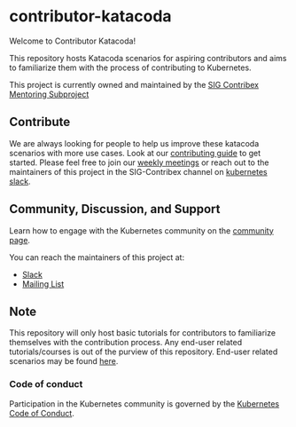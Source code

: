 # contributor-katacoda

Welcome to Contributor Katacoda!

This repository hosts Katacoda scenarios for aspiring contributors and aims to familiarize them with the process of contributing to Kubernetes. 

This project is currently owned and maintained by the [SIG Contribex Mentoring Subproject](https://github.com/kubernetes/community/tree/master/mentoring)

## Contribute

We are always looking for people to help us improve these katacoda scenarios with more use cases. Look at our [contributing guide](CONTRIBUTING.md) to get started.
Please feel free to join our [weekly meetings](https://github.com/kubernetes/community/tree/master/sig-contributor-experience#mentoring) or reach out to the maintainers of this project in the SIG-Contribex channel on [kubernetes slack](slack.k8s.io).

## Community, Discussion, and Support

Learn how to engage with the Kubernetes community on the [community page](http://kubernetes.io/community/).

You can reach the maintainers of this project at:

- [Slack](http://slack.k8s.io/)
- [Mailing List](https://groups.google.com/forum/#!forum/kubernetes-dev)

## Note
 
This repository will only host basic tutorials for contributors to familiarize themselves with the contribution process. Any end-user related tutorials/courses is out of the purview of this repository. End-user related scenarios may be found [here](https://www.katacoda.com/courses/kubernetes). 

### Code of conduct

Participation in the Kubernetes community is governed by the [Kubernetes Code of Conduct](code-of-conduct.md).

[owners]: https://git.k8s.io/community/contributors/guide/owners.md
[Creative Commons 4.0]: https://git.k8s.io/website/LICENSE
